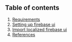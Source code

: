 ## Table of contents

1. [Requirements](#requirements)
2. [Setting up firebase ui](#setting-up-firebase-ui)
3. [Import localized firebase ui](#import-localized-firebaseui)
4. [References](#references)
